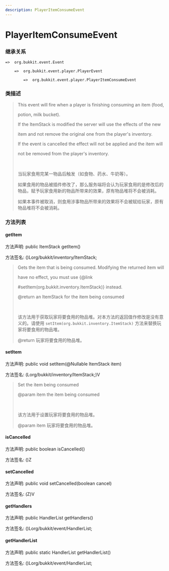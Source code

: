 ```yaml
---
description: PlayerItemConsumeEvent
---
```


# PlayerItemConsumeEvent

### 继承关系

    =>  org.bukkit.event.Event

        =>  org.bukkit.event.player.PlayerEvent

            =>  org.bukkit.event.player.PlayerItemConsumeEvent

### 类描述

> This event will fire when a player is finishing consuming an item (food,
> 
> potion, milk bucket).
> 
> If the ItemStack is modified the server will use the effects of the new
> 
> item and not remove the original one from the player's inventory.
> 
> If the event is cancelled the effect will not be applied and the item will
> 
> not be removed from the player's inventory.
> 
> <br>
> 
> 当玩家食用完某一物品后触发（如食物、药水、牛奶等）。
> 
> 如果食用的物品被插件修改了，那么服务端将会认为玩家食用的是修改后的物品，赋予玩家食用新的物品所带来的效果，原有物品堆将不会被消耗。
> 
> 如果本事件被取消，则食用涉事物品所带来的效果将不会被赋给玩家，原有物品堆将不会被消耗。

### 方法列表

#### getItem

方法声明: public ItemStack getItem()

方法签名: ()Lorg/bukkit/inventory/ItemStack;

> Gets the item that is being consumed. Modifying the returned item will
> 
> have no effect, you must use {@link
> 
> #setItem(org.bukkit.inventory.ItemStack)} instead.
> 
> @return an ItemStack for the item being consumed
> 
> <br>
> 
> 该方法用于获取玩家将要食用的物品堆。对本方法的返回值作修改是没有意义的。请使用 `setItem(org.bukkit.inventory.ItemStack)` 方法来替换玩家将要食用的物品堆。
> 
> @return 玩家将要食用的物品堆。

#### setItem

方法声明: public void setItem(@Nullable ItemStack item)

方法签名: (Lorg/bukkit/inventory/ItemStack;)V

> Set the item being consumed
> 
> @param item the item being consumed
> 
> <br>
> 
> 该方法用于设置玩家将要食用的物品堆。
> 
> @param item 玩家将要食用的物品堆。

#### isCancelled

方法声明: public boolean isCancelled()

方法签名: ()Z

#### setCancelled

方法声明: public void setCancelled(boolean cancel)

方法签名: (Z)V

#### getHandlers

方法声明: public HandlerList getHandlers()

方法签名: ()Lorg/bukkit/event/HandlerList;

#### getHandlerList

方法声明: public static HandlerList getHandlerList()

方法签名: ()Lorg/bukkit/event/HandlerList;